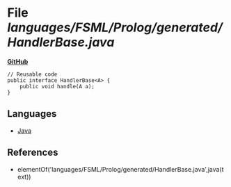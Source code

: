 # File _languages/FSML/Prolog/generated/HandlerBase.java_
**[GitHub](https://github.com/softlang/yas/blob/master/languages/FSML/Prolog/generated/HandlerBase.java)**
```
// Reusable code
public interface HandlerBase<A> {
    public void handle(A a);
}
```

## Languages
* [Java](../languages/Java.md)

## References
* elementOf('languages/FSML/Prolog/generated/HandlerBase.java',java(text))
